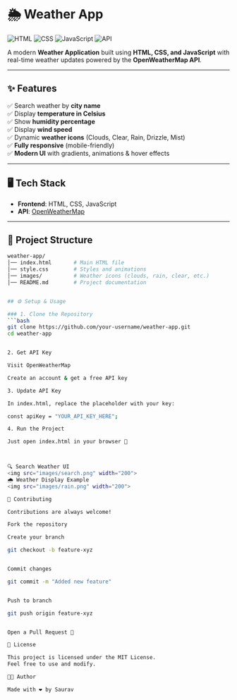 # 🌦️ Weather App  

![HTML](https://img.shields.io/badge/HTML-5-orange?logo=html5&logoColor=white)
![CSS](https://img.shields.io/badge/CSS-3-blue?logo=css3&logoColor=white)
![JavaScript](https://img.shields.io/badge/JavaScript-ES6-yellow?logo=javascript&logoColor=black)
![API](https://img.shields.io/badge/OpenWeather-API-blue?logo=openstreetmap&logoColor=white)

A modern **Weather Application** built using **HTML, CSS, and JavaScript** with real-time weather updates powered by the **OpenWeatherMap API**.  

---

## ✨ Features  

✅ Search weather by **city name**  
✅ Display **temperature in Celsius**  
✅ Show **humidity percentage**  
✅ Display **wind speed**  
✅ Dynamic **weather icons** (Clouds, Clear, Rain, Drizzle, Mist)  
✅ **Fully responsive** (mobile-friendly)  
✅ **Modern UI** with gradients, animations & hover effects  

---

## 🖥️ Tech Stack  

- **Frontend**: HTML, CSS, JavaScript  
- **API**: [OpenWeatherMap](https://openweathermap.org/)  

---

## 📂 Project Structure  

```bash
weather-app/
│── index.html       # Main HTML file
│── style.css        # Styles and animations
│── images/          # Weather icons (clouds, rain, clear, etc.)
│── README.md        # Project documentation


## ⚙️ Setup & Usage  

### 1. Clone the Repository  
```bash
git clone https://github.com/your-username/weather-app.git
cd weather-app


2. Get API Key

Visit OpenWeatherMap

Create an account & get a free API key

3. Update API Key

In index.html, replace the placeholder with your key:

const apiKey = "YOUR_API_KEY_HERE";

4. Run the Project

Just open index.html in your browser 🎉



🔍 Search Weather UI
<img src="images/search.png" width="200">
🌧️ Weather Display Example
<img src="images/rain.png" width="200">

🤝 Contributing

Contributions are always welcome!

Fork the repository

Create your branch

git checkout -b feature-xyz


Commit changes

git commit -m "Added new feature"


Push to branch

git push origin feature-xyz


Open a Pull Request 🚀

📜 License

This project is licensed under the MIT License.
Feel free to use and modify.

👨‍💻 Author

Made with ❤️ by Saurav

